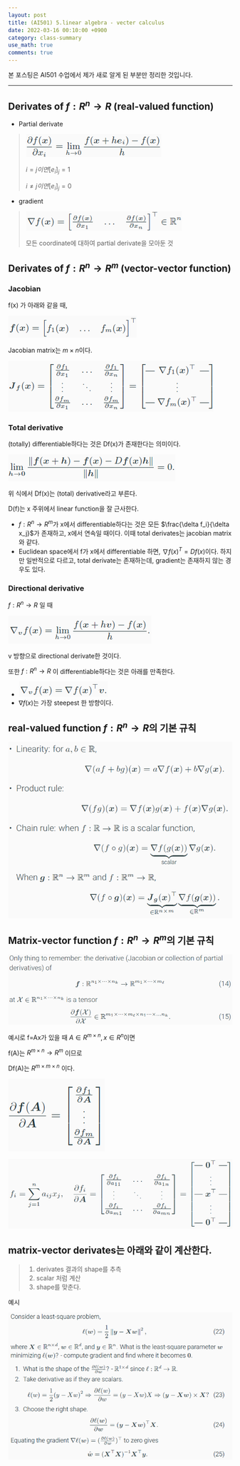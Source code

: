 ```yaml
---
layout: post
title: (AI501) 5.linear algebra - vecter calculus
date: 2022-03-16 00:10:00 +0900
category: class-summary
use_math: true
comments: true
---
```


본 포스팅은 AI501 수업에서 제가 새로 알게 된 부분만 정리한 것입니다.

---

## Derivates of $f:R^n → R$ (real-valued function)

- Partial derivate

> ![alt image](/public/img/220316/real-valued-function-partial-derivatives.png)
>
> $i = j이면 [e_i]_j = 1$
>
> $i\neq j이면 [e_i]_j = 0$

- gradient

> ![alt image](/public/img/220316/real-valued-function-gradient.png)
>
> 모든 coordinate에 대하여 partial derivate을 모아둔 것

## Derivates of $f:R^n → R^m$ (vector-vector function)

### Jacobian

f(x) 가 아래와 같을 때,

![alt image](/public/img/220316/vector-vector-function.png)

Jacobian matrix는 $m\times n$이다.

![alt image](/public/img/220316/jacobian_matrix.png)

### Total derivative

(totally) differentiable하다는 것은 Df(x)가 존재한다는 의미이다.

![alt image](/public/img/220316/differentiable.png)

위 식에서 Df(x)는 (total) derivative라고 부른다.

D(f)는 x 주위에서 linear function을 잘 근사한다.

- $f:R^n → R^m$가 x에서 differentiable하다는 것은 모든 $\frac{\delta f_i}{\delta x_j}$가 존재하고, x에서 연속일 때이다. 이때 total derivates는 jacobian matrix와 같다.
- Euclidean space에서 f가 x에서 differentiable 하면, $\nabla f(x)^T=Df(x)$이다. 하지만 일반적으로 다르고, total derivate는 존재하는데, gradient는 존재하지 않는 경우도 있다.

### Directional derivative

$f:R^n → R$ 일 때

![alt image](/public/img/220316/directional_derivative.png)

v 방향으로 directional derivate한 것이다.

또한 $f:R^n → R$ 이 differentiable하다는 것은 아래를 만족한다.

- ![alt image](/public/img/220316/directional_derivative_if_differentiable.png)
- $\nabla f(x)$는 가장 steepest 한 방향이다.

## real-valued function $f:R^n → R$의 기본 규칙

![alt image](/public/img/220316/real-valued-function-basic-rule.png)

## Matrix-vector function $f:R^n → R^m$의 기본 규칙

![alt image](/public/img/220316/derivative_dimension.png)

예시로 f=Ax가 있을 때 $A \in R^{m\times n}, x\in R^n$이면 

f(A)는 $R^{m\times n} → R^m$ 이므로

Df(A)는 $R^{m\times m\times n}$ 이다.

![alt image](/public/img/220316/example1.png)

![alt image](/public/img/220316/example2.png)

## matrix-vector derivates는 아래와 같이 계산한다.

> 1. derivates 결과의 shape를 추측
> 2. scalar 처럼 계산
> 3. shape를 맞춘다.

예시

![alt image](/public/img/220316/example3.png)